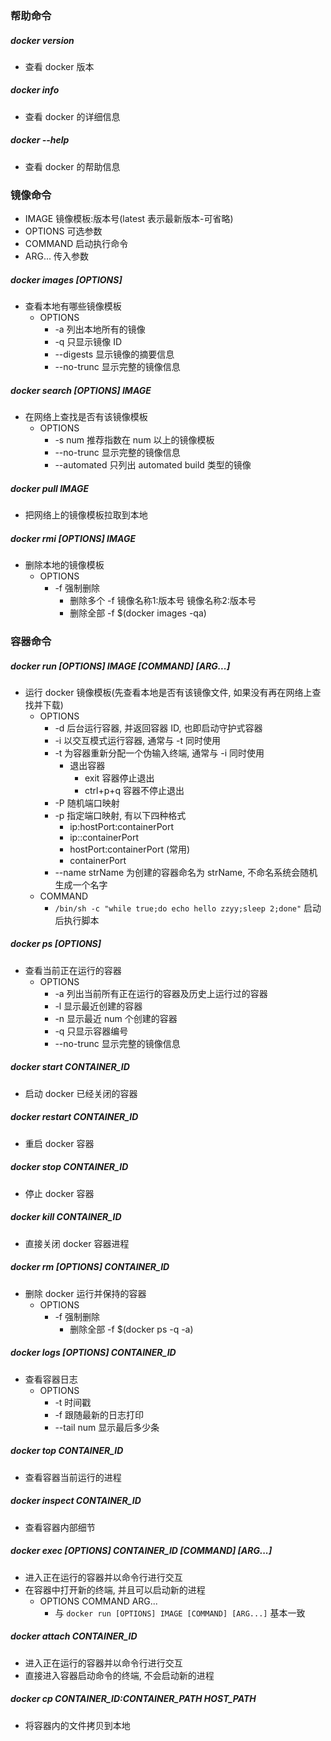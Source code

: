 ### 帮助命令

##### docker version 
+ 查看 docker 版本

##### docker info
+ 查看 docker 的详细信息

##### docker --help
+ 查看 docker 的帮助信息


### 镜像命令
+ IMAGE 镜像模板:版本号(latest 表示最新版本-可省略)
+ OPTIONS 可选参数
+ COMMAND 启动执行命令
+ ARG... 传入参数

##### docker images [OPTIONS]
+ 查看本地有哪些镜像模板
    + OPTIONS
        + -a 列出本地所有的镜像
        + -q 只显示镜像 ID
        + --digests 显示镜像的摘要信息
        + --no-trunc 显示完整的镜像信息

##### docker search [OPTIONS] IMAGE
+ 在网络上查找是否有该镜像模板
    + OPTIONS
        + -s num 推荐指数在 num 以上的镜像模板
        + --no-trunc 显示完整的镜像信息
        + --automated 只列出 automated build 类型的镜像

##### docker pull IMAGE
+ 把网络上的镜像模板拉取到本地

##### docker rmi [OPTIONS] IMAGE
+ 删除本地的镜像模板
    + OPTIONS
        + -f 强制删除
            + 删除多个 -f 镜像名称1:版本号 镜像名称2:版本号 
            + 删除全部 -f $(docker images -qa)


### 容器命令

##### docker run [OPTIONS] IMAGE [COMMAND] [ARG...]
+ 运行 docker 镜像模板(先查看本地是否有该镜像文件, 如果没有再在网络上查找并下载)
    + OPTIONS
        + -d 后台运行容器, 并返回容器 ID, 也即启动守护式容器
        + -i 以交互模式运行容器, 通常与 -t 同时使用
        + -t 为容器重新分配一个伪输入终端, 通常与 -i 同时使用
            + 退出容器
                + exit 容器停止退出
                + ctrl+p+q 容器不停止退出
        + -P 随机端口映射
        + -p 指定端口映射, 有以下四种格式
            + ip:hostPort:containerPort
            + ip::containerPort
            + hostPort:containerPort (常用)
            + containerPort
        + --name strName 为创建的容器命名为 strName, 不命名系统会随机生成一个名字
    + COMMAND
        + `/bin/sh -c "while true;do echo hello zzyy;sleep 2;done"` 启动后执行脚本

##### docker ps [OPTIONS] 
+ 查看当前正在运行的容器
    + OPTIONS
        + -a 列出当前所有正在运行的容器及历史上运行过的容器
        + -l 显示最近创建的容器
        + -n 显示最近 num 个创建的容器
        + -q 只显示容器编号
        + --no-trunc 显示完整的镜像信息

##### docker start CONTAINER_ID
+ 启动 docker 已经关闭的容器

##### docker restart CONTAINER_ID
+ 重启 docker 容器

##### docker stop CONTAINER_ID
+ 停止 docker 容器

##### docker kill CONTAINER_ID
+ 直接关闭 docker 容器进程

##### docker rm [OPTIONS] CONTAINER_ID
+ 删除 docker 运行并保持的容器
    + OPTIONS
        + -f 强制删除
            + 删除全部 -f $(docker ps -q -a)

##### docker logs [OPTIONS] CONTAINER_ID
+ 查看容器日志
    + OPTIONS
        + -t 时间戳
        + -f 跟随最新的日志打印
        + --tail num 显示最后多少条

##### docker top CONTAINER_ID
+ 查看容器当前运行的进程

##### docker inspect CONTAINER_ID
+ 查看容器内部细节

##### docker exec [OPTIONS] CONTAINER_ID [COMMAND] [ARG...]
+ 进入正在运行的容器并以命令行进行交互
+ 在容器中打开新的终端, 并且可以启动新的进程
    + OPTIONS COMMAND ARG...
        + 与 `docker run [OPTIONS] IMAGE [COMMAND] [ARG...]` 基本一致

##### docker attach CONTAINER_ID
+ 进入正在运行的容器并以命令行进行交互
+ 直接进入容器启动命令的终端, 不会启动新的进程

##### docker cp CONTAINER_ID:CONTAINER_PATH HOST_PATH
+ 将容器内的文件拷贝到本地